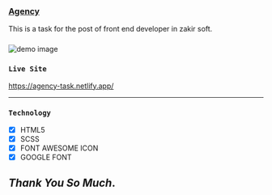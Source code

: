 ### [Agency](https://agency-task.netlify.app/)

This is a task for the post of front end developer in zakir soft.

###

<img src='https://i.ibb.co/2yQvm7z/59ced9ea-a0df-466f-a597-1199c4ded440.png' alt='demo image' />

### `Live Site`

https://agency-task.netlify.app/

---

### `Technology`

- [x] HTML5
- [x] SCSS
- [x] FONT AWESOME ICON
- [x] GOOGLE FONT

## _Thank You So Much_.
